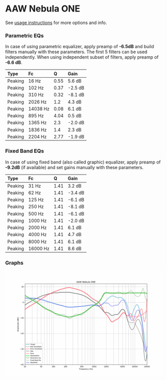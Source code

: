 # AAW Nebula ONE
See [usage instructions](https://github.com/jaakkopasanen/AutoEq#usage) for more options and info.

### Parametric EQs
In case of using parametric equalizer, apply preamp of **-6.5dB** and build filters manually
with these parameters. The first 5 filters can be used independently.
When using independent subset of filters, apply preamp of **-6.6 dB**.

| Type    | Fc       |    Q | Gain    |
|:--------|:---------|:-----|:--------|
| Peaking | 16 Hz    | 0.55 | 5.6 dB  |
| Peaking | 102 Hz   | 0.37 | -2.5 dB |
| Peaking | 310 Hz   | 0.32 | -8.1 dB |
| Peaking | 2026 Hz  | 1.2  | 4.3 dB  |
| Peaking | 14038 Hz | 0.08 | 6.1 dB  |
| Peaking | 895 Hz   | 4.04 | 0.5 dB  |
| Peaking | 1365 Hz  | 2.3  | -2.0 dB |
| Peaking | 1836 Hz  | 1.4  | 2.3 dB  |
| Peaking | 2204 Hz  | 2.77 | -1.9 dB |

### Fixed Band EQs
In case of using fixed band (also called graphic) equalizer, apply preamp of **-9.2dB**
(if available) and set gains manually with these parameters.

| Type    | Fc       |    Q | Gain    |
|:--------|:---------|:-----|:--------|
| Peaking | 31 Hz    | 1.41 | 3.2 dB  |
| Peaking | 62 Hz    | 1.41 | -3.4 dB |
| Peaking | 125 Hz   | 1.41 | -6.1 dB |
| Peaking | 250 Hz   | 1.41 | -8.1 dB |
| Peaking | 500 Hz   | 1.41 | -6.1 dB |
| Peaking | 1000 Hz  | 1.41 | -2.0 dB |
| Peaking | 2000 Hz  | 1.41 | 6.1 dB  |
| Peaking | 4000 Hz  | 1.41 | 4.7 dB  |
| Peaking | 8000 Hz  | 1.41 | 6.1 dB  |
| Peaking | 16000 Hz | 1.41 | 8.6 dB  |

### Graphs
![](./AAW%20Nebula%20ONE.png)
